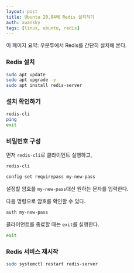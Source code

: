 ```yaml
---
layout: post
title: Ubuntu 20.04에 Redis 설치하기
auth: xuansky
tags: [linux, ubuntu, redis]
---
```


이 페이지 요약: 우분투에서 Redis를 간단히 설치해 본다.

### Redis 설치

```bash
sudo apt update
sudo apt upgrade -y
sudo apt install redis-server
```

### 설치 확인하기
```bash
redis-cli
ping
exit
```

### 비밀번호 구성

먼저 `redis-cli`로 클라이언트 실행하고,

```bash
redis-cli
```

```sh
config set requirepass my-new-pass
```

설정할 암호를 `my-new-pass`대신 원하는 문자를 입력한다.

다음 명령으로 암호를 확인할 수 있다.

```sh
auth my-new-pass
```

클라이언트를 종료할 때는 `exit`를 실행한다.

```sh
exit
```

### Redis 서비스 재시작

```bash
sudo systemctl restart redis-server
```